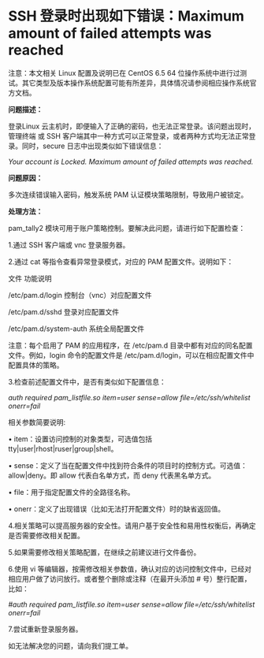 # SSH 登录时出现如下错误：Maximum amount of failed attempts was reached




注意：本文相关 Linux 配置及说明已在 CentOS 6.5 64 位操作系统中进行过测试。其它类型及版本操作系统配置可能有所差异，具体情况请参阅相应操作系统官方文档。



**问题描述：**

登录Linux 云主机时，即便输入了正确的密码，也无法正常登录。该问题出现时，管理终端 或 SSH 客户端其中一种方式可以正常登录，或者两种方式均无法正常登录。同时，secure 日志中出现类似如下错误信息：

*Your account is Locked. Maximum amount of failed attempts was reached.*

**问题原因：**

多次连续错误输入密码，触发系统 PAM 认证模块策略限制，导致用户被锁定。




**处理方法：**

pam_tally2 模块可用于账户策略控制。要解决此问题，请进行如下配置检查：

1.通过 SSH 客户端或 vnc 登录服务器。

2.通过 cat 等指令查看异常登录模式，对应的 PAM 配置文件。说明如下：

文件              功能说明

/etc/pam.d/login	控制台（vnc）对应配置文件

/etc/pam.d/sshd	登录对应配置文件

/etc/pam.d/system-auth	系统全局配置文件

注意：每个启用了 PAM 的应用程序，在 /etc/pam.d 目录中都有对应的同名配置文件。例如，login 命令的配置文件是 /etc/pam.d/login，可以在相应配置文件中配置具体的策略。



3.检查前述配置文件中，是否有类似如下配置信息：

*auth required pam_listfile.so item=user sense=allow file=/etc/ssh/whitelist onerr=fail*

相关参数简要说明:

• item：设置访问控制的对象类型，可选值包括 tty|user|rhost|ruser|group|shell。

• sense：定义了当在配置文件中找到符合条件的项目时的控制方式。可选值：allow|deny。即 allow 代表白名单方式，而 deny   代表黑名单方式。

• file：用于指定配置文件的全路径名称。

• onerr：定义了出现错误（比如无法打开配置文件）时的缺省返回值。



4.相关策略可以提高服务器的安全性。请用户基于安全性和易用性权衡后，再确定是否需要修改相关配置。

5.如果需要修改相关策略配置，在继续之前建议进行文件备份。

6.使用 vi 等编辑器，按需修改相关参数值，确认对应的访问控制文件中，已经对相应用户做了访问放行。或者整个删除或注释（在最开头添加 # 号）整行配置，比如：

*#auth required pam_listfile.so item=user sense=allow file=/etc/ssh/whitelist onerr=fail*

7.尝试重新登录服务器。



如无法解决您的问题，请向我们提工单。